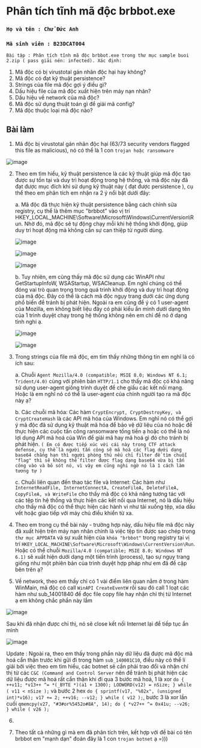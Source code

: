 # Phân tích tĩnh mã độc brbbot.exe

### `Họ và tên : Chử Đức Anh`
### `Mã sinh viên : B23DCAT004`

`Bài tập : Phân tích tĩnh mã độc brbbot.exe trong thư mục sample buoi 2.zip ( pass giải nén: infected). Xác định:`
1. Mã độc có bị virustotal gán nhãn độc hại hay không?
2. Mã độc có đạt kỹ thuật persistence?
3. Strings của file mã độc gợi ý điều gì?
4. Dấu hiệu file của mã độc xuất hiện trên máy nạn nhân?
5. Dấu hiệu về network của mã độc?
6. Mã độc sử dụng thuật toán gì để giải mã config?
7. Mã độc thuộc loại mã độc nào?

## Bài làm
1. Mã độc bị virustotal gán nhãn độc hại (63/73 security vendors flagged this file as malicious), nó có thể là 1 con `trojan hoặc ransomware`

![image](https://github.com/user-attachments/assets/773bec3f-8ca6-49e2-96b7-136679ca125e)


2. Theo em tìm hiểu, kỹ thuật persistence là các kỹ thuật giúp mã độc tạo được sự tồn tại và duy trì hoạt động trong hệ thống, và mã độc này đã đạt được mục đích khi sử dụng kỹ thuật này ( đạt được persistence ), cụ thể theo em phân tích em nhận ra 2 ý nổi bật dưới đây:

    a. Mã độc đã thực hiện kỹ thuật persistence bằng cách chỉnh sửa registry, cụ thể là thêm mục "brbbot" vào vị trí HKEY_LOCAL_MACHINE\Software\Microsoft\Windows\CurrentVersion\Run. Nhờ đó, mã độc sẽ tự động chạy mỗi khi hệ thống khởi động, giúp duy trì hoạt động mà không cần sự can thiệp từ người dùng.


    ![image](https://github.com/user-attachments/assets/dba89764-5892-4b64-8e17-9081cbb99300)

    ![image](https://github.com/user-attachments/assets/e78e879f-0f38-4dbe-8393-4e08bac0c457)

   ![image](https://github.com/user-attachments/assets/4ca7b3a7-fbda-4fe2-903f-5d0fd91b3f9b)


    b. Tuy nhiên, em cũng thấy mã độc sử dụng các WinAPI như GetStartupInfoW, WSAStartup, WSACleanup. Em nghĩ chúng có thể đóng vai trò quan trọng trong quá trình khởi động và duy trì hoạt động của mã độc. Đây có thể là cách mã độc ngụy trang dưới các ứng dụng phổ biến để tránh bị phát hiện. Ngoài ra em cũng để ý có 1 user-agent của Mozilla, em không biết liệu đây có phải kiểu ẩn mình dưới dạng tên của 1 trình duyệt chạy trong hệ thống không nên em chỉ để nó ở dạng tình nghi ạ.

    ![image](https://github.com/user-attachments/assets/6f0d7253-0d9f-45fb-a928-f0c8f668bab3)

    ![image](https://github.com/user-attachments/assets/273a8e8b-c35a-4a4a-9979-de2d400dd85a)



3. Trong strings của file mã độc, em tìm thấy những thông tin em nghĩ là có ích sau:

    a. Chuỗi `Agent Mozilla/4.0 (compatible; MSIE 8.0; Windows NT 6.1; Trident/4.0)` cùng với phiên bản `HTTP/1.1` cho thấy mã độc có khả năng sử dụng user-agent giống trình duyệt để che giấu các kết nối mạng. Hoặc là em nghĩ nó có thể là user-agent của chính người tạo ra mã độc này ạ?

    b. Các chuỗi mã hóa: Các hàm `CryptEncrypt, CryptDestroyKey, và CryptCreateHash` là các API mã hóa của Windows. Em nghĩ nó có thể gợi ý mã độc đã sử dụng kỹ thuật mã hóa để bảo vệ dữ liệu của nó hoặc để thực hiện các cuộc tấn công ransomware tống tiền ạ hoặc có thể là nó lợi dụng API mã hoá của Win để giải mã hay mã hoá gì đó cho tránh bị phát hiện. `( Em có được tiếp xúc với cái này trong CTF attack defense, cụ thể là người tấn công sẽ mã hoá các flag dưới dạng base64 chẳng hạn thì người phòng thủ nếu chỉ filter để tìm chuỗi "flag" thì sẽ không thể filter được flag dạng base64 vừa bị tấn công vào và bỏ sót nó, vì vậy em cũng nghi ngờ nó là 1 cách làm tương tự )`
   
    c. Chuỗi liên quan đến thao tác file và Internet: Các hàm như `InternetReadFile, InternetConnectA, CreateFileA, DeleteFileA, CopyFileA, và WriteFile` cho thấy mã độc có khả năng tương tác với các tệp tin hệ thống và thực hiện các kết nối qua Internet, nó là dấu hiệu cho thấy mã độc có thể thực hiện các hành vi như tải xuống tệp, xóa dấu vết hoặc giao tiếp với máy chủ điều khiển từ xa.



4. Theo em trong cụ thể bài này - trường hợp này, dấu hiệu file mã độc này đã xuất hiện trên máy nạn nhân chính là việc tệp tin được sao chép trong `thư mục APPDATA` và sự xuất hiện của `khóa "brbbot"` trong registry tại vị trí `HKEY_LOCAL_MACHINE\Software\Microsoft\Windows\CurrentVersion\Run`. Hoặc có thể chuỗi `Mozilla/4.0 (compatible; MSIE 8.0; Windows NT 6.1)` sẽ xuất hiện dưới dạng một tiến trình (process), tạo sự ngụy trang giống như một phiên bản của trình duyệt hợp pháp như em đã đề cập bên trên ạ?


5. Về network, theo em thấy chỉ có 1 vài điểm liên quan nằm ở trong hàm WinMain, mã độc có call `WinAPI CreateEventW` rồi sau đó call 1 loạt các hàm như sub_14001840 để đọc file copy file hay nhận chỉ thị từ Internet ạ em không chắc phần này lắm 


![image](https://github.com/user-attachments/assets/1e0992ba-6df1-41b0-9b5e-222e2bcc0263)


Sau khi đã nhận được chỉ thị, nó sẽ close kết nối Internet lại để tiếp tục ẩn mình


![image](https://github.com/user-attachments/assets/4393e141-5795-48ab-9b7a-7036efbfe7cc)


Update : Ngoài ra, theo em thấy trong phần này dữ liệu đã được mã độc mã hoá cẩn thận trước khi gửi đi trong hàm `sub_140001C10`, điều này có thể lí giải bởi việc theo em tìm hiểu, các botnet sẽ cần phải trao đổi và nhận chỉ thị từ các `C&C (Command and Control Server` nên để tránh bị phát hiện các dữ liệu được mã hoá rất cẩn thận khi đi qua 3 bước mã hoá, 1 là xor ```do {
        ++v11;
        *v13++ ^= *(_BYTE *)(a1 + 1300);
        LODWORD(v12) = nSize;
      }
      while ( v11 < nSize );```  và bước 2 hex ```do
      {
        sprintf(v17, "%02x", (unsigned int)*v16);
        v17 += 2;
        ++v16;
        --v12;
      }
      while ( v12 );```, bước 3 là xor lần cuối ```qmemcpy(v27, "#3#or%5452o#8A", 14);
            do
            {
              *v27++ ^= 0x41u;
              --v26;
            }
            while ( v26 );```


6. 

7. Theo tất cả những gì mà em đã phân tích trên, kết hợp với đề bài có tên brbbot em "mạnh dạn" đoán đây là 1 con `trojan botnet` ạ =)))
